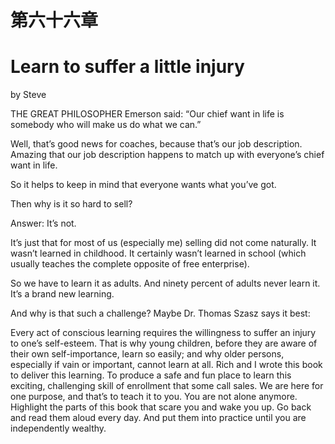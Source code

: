 # 第六十六章

# Learn to suffer a little injury

by Steve

THE GREAT PHILOSOPHER Emerson said: “Our chief want in life is somebody who will make us do what we can.”

Well, that’s good news for coaches, because that’s our job description. Amazing that our job description happens to match up with everyone’s chief want in life.

So it helps to keep in mind that everyone wants what you’ve got.

Then why is it so hard to sell?

Answer: It’s not.

It’s just that for most of us (especially me) selling did not come naturally. It wasn’t learned in childhood. It certainly wasn’t learned in school (which usually teaches the complete opposite of free enterprise).

So we have to learn it as adults. And ninety percent of adults never learn it. It’s a brand new learning.

And why is that such a challenge? Maybe Dr. Thomas Szasz says it best:

Every act of conscious learning requires the willingness to suffer an injury to one’s self-esteem. That is why young children, before they are aware of their own self-importance, learn so easily; and why older persons, especially if vain or important, cannot learn at all.
Rich and I wrote this book to deliver this learning. To produce a safe and fun place to learn this exciting, challenging skill of enrollment that some call sales. We are here for one purpose, and that’s to teach it to you. You are not alone anymore. Highlight the parts of this book that scare you and wake you up. Go back and read them aloud every day. And put them into practice until you are independently wealthy.
